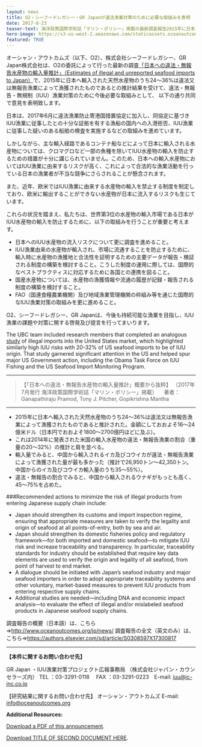 ```yaml
---
layout: news
title: O2・シーフードレガシー・GR Japanが違法漁業対策のために必要な取組みを表明
date: 2017-8-23
teaser-text: 海洋政策国際学術誌「マリン・ポリシー」掲載の最新調査報告2015年に日本へ輸入された天然水産物のうち24〜36%が違法又は無報告漁業と推計
hero-image: https://s3-us-west-2.amazonaws.com/staticassets.oceanoutcomes.org/news+and+analysis/hero+images/iuu-imports-japanese-market-hero.jpg
featured: TRUE
---
```

オーシャン・アウトカムズ（以下、O2）、株式会社シーフードレガシー、GR Japan株式会社は、O2の委託によって行った最新の調査<a href="http://www.sciencedirect.com/science/article/pii/S0308597X17300817" target="_blank">「日本への違法・無報告水産物の輸入量推計」（Estimates of illegal and unreported seafood imports to Japan）</a>で、2015年に日本へ輸入された天然水産物のうち24〜36%は違法又は無報告漁業によって漁獲されたものであるとの推計結果を受けて、違法・無報告・無規制（IUU）漁業対策のために今後必要な取組みとして、
以下の通り共同で意見を表明致します。 

日本は、2017年6月に違法漁業防止寄港国措置協定に加入し、同協定に基づきIUU漁業に従事したとの十分な証拠を有する漁船の国内への入港拒否、IUU漁業に従事した疑いのある船舶の検査を実施するなどの取組みを進めています。

しかしながら、主な輸入経路であるコンテナ船などによって日本に輸入される水産物については、クロマグロなど一部の魚種を除いてIUU水産物の輸入を防止するための措置が十分に講じられていません。このため、日本への輸入水産物においてはIUU漁業に由来するリスクが高く、これによって合法的な漁業活動を行っている日本の漁業者が不当な競争にさらされることが懸念されます。

また、近年、欧米ではIUU漁業に由来する水産物の輸入を禁止する制度を制定しており、欧米に輸出することができない水産物が日本に流入するリスクも生じています。

これらの状況を踏まえ、私たちは、世界第3位の水産物の輸入市場である日本がIUU水産物の輸入を防止するために、以下の取組みを行うことが重要と考えます。

* 日本へのIUU水産物の流入リスクについて更に調査を進めること。
* IUU漁業由来の水産物が輸入され、市場に流通することを防止するために、輸入時に水産物の漁獲地と合法性を証明するための主要データが報告・検証される制度の構築を検討すること。こうした制度の運用に際しては、国際的なベストプラクティスに対応するために各国との連携を図ること。
* 国産水産物については、水産物の漁獲情報や流通の履歴が記録・報告される制度の構築を検討すること。
* FAO（国連食糧農業機関）及び地域漁業管理機関の枠組み等を通じた国際的なIUU漁業対策の取組みを更に進めること。

O2、シーフードレガシー、GR Japanは、今後も持続可能な漁業を目指し、IUU漁業の課題や対策に関する啓発及び提言を行ってまいります。


The UBC team included research members that completed an analogous <a href="http://www.sciencedirect.com/science/article/pii/S0308597X14000918" target="_blank">study</a> of illegal imports into the United States market, which highlighted similarly high IUU risks with 20-32% of US seafood imports to be of IUU origin. That study garnered significant attention in the US and helped spur major US Government action, including the Obama Task Force on IUU Fishing and the US Seafood Import Monitoring Program. 

----

> 【「日本への違法・無報告水産物の輸入量推計」概要から抜粋】
（2017年7月発行 海洋政策国際学術誌「マリン・ポリシー」掲載）
　著者：Ganapathiraju Pramod, Tony J. Pitcher, Gopikrishna Mantha
 
----

* 2015年に日本へ輸入された天然水産物のうち24〜36%は違法又は無報告漁業によって漁獲されたものであると推計された。金額にしておおよそ16〜24億米ドル（日本円でおおよそ1800〜2700億円ほどに及ぶ）。
* これは2014年に発表された米国の輸入水産物の違法・無報告漁業の割合（重量の20〜32%）の推計と肩を並べる。
* 輸入量でみると、中国から輸入されるイカ及びコウイカが違法・無報告漁業によって漁獲された量が最も多かった（推計で26,950トン〜42,350トン。中国からのイカ及びコウイカ輸入量のうち35〜55%）。
* 違法・無報告の割合でみると、中国から輸入されるウナギがもっとも高く、45〜75%を占めた。

				
###Recommended actions to minimize the risk of illegal products from entering Japanese supply chain include:

* Japan should strengthen its customs and import inspection regime, ensuring that appropriate measures are taken to verify the legality and origin of seafood at all points-of-entry, both by sea and air. 
* Japan should strengthen its domestic fisheries policy and regulatory framework—for both imported and domestic seafood—to mitigate IUU risk and increase traceability and transparency. In particular, traceability standards for industry should be established that require key data elements are used to verify the origin and legality of all seafood, from point of harvest to end market.
* A dialogue should be initiated with Japan’s seafood industry and major seafood importers in order to adopt appropriate traceability systems and other voluntary, market-based measures to prevent IUU products from entering respective supply chains.
* Additional studies are needed—including DNA and economic impact analysis—to evaluate the effect of illegal and/or mislabeled seafood products in Japanese seafood supply chains.			

調査報告の概要（日本語）は、こちら⇒<a href="http://www.oceanoutcomes.org/jp/news/" target="blank">http://www.oceanoutcomes.org/jp/news/</a>
調査報告の全文（英文のみ）は、こちら⇒<a href="https://authors.elsevier.com/sd/article/S0308597X17300817" target="blank">https://authors.elsevier.com/sd/article/S0308597X17300817</a>

----

**【本件に関するお問い合わせ先】**

GR Japan ・IUU漁業対策プロジェクト広報事務局
（株式会社ジャパン・カウンセラーズ内）
TEL ：03-3291-0118  　FAX ：03-3291-0223　E-mail: <a href="mailto:iuu@jc-inc.co.jp">iuu@jc-inc.co.jp</a>

【研究結果に関するお問い合わせ先】
オーシャン・アウトカムズ
E-mail: <a href="mailto:info@oceanoutcomes.org">info@oceanoutcomes.org</a>

**Additional Resources:**

<a href="https://s3-us-west-2.amazonaws.com/staticassets.oceanoutcomes.org/news+and+analysis/New+study+reveals+high+risk+of+illegal+seafood+imports+entering+Japanese+market+2017.pdf" target="blank">Download a PDF of this announcement</a>.

<a href="https://s3-us-west-2.amazonaws.com/staticassets.oceanoutcomes.org/news+and+analysis/New+study+reveals+high+risk+of+illegal+seafood+imports+entering+Japanese+market+2017.pdf" target="blank">Download TITLE OF SECOND DOCUMENT HERE</a>.
